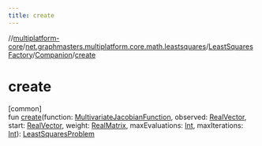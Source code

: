```yaml
---
title: create
---
```

//[multiplatform-core](../../../../index.html)/[net.graphmasters.multiplatform.core.math.leastsquares](../../index.html)/[LeastSquaresFactory](../index.html)/[Companion](index.html)/[create](create.html)



# create



[common]\
fun [create](create.html)(function: [MultivariateJacobianFunction](../../-multivariate-jacobian-function/index.html), observed: [RealVector](../../../net.graphmasters.multiplatform.core.math.linear/-real-vector/index.html), start: [RealVector](../../../net.graphmasters.multiplatform.core.math.linear/-real-vector/index.html), weight: [RealMatrix](../../../net.graphmasters.multiplatform.core.math.linear/-real-matrix/index.html), maxEvaluations: [Int](https://kotlinlang.org/api/latest/jvm/stdlib/kotlin/-int/index.html), maxIterations: [Int](https://kotlinlang.org/api/latest/jvm/stdlib/kotlin/-int/index.html)): [LeastSquaresProblem](../../-least-squares-problem/index.html)




